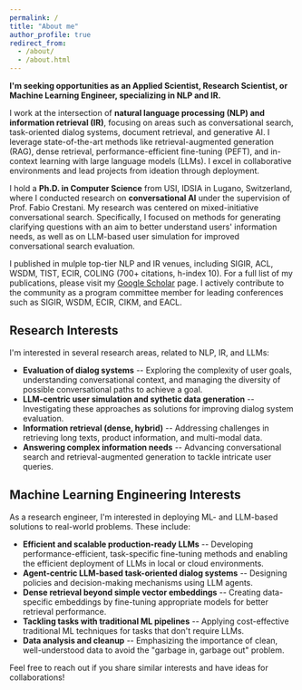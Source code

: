 ```yaml
---
permalink: /
title: "About me"
author_profile: true
redirect_from: 
  - /about/
  - /about.html
---
```


**I'm seeking opportunities as an Applied Scientist, Research Scientist, or Machine Learning Engineer, specializing in NLP and IR.**

I work at the intersection of **natural language processing (NLP) and information retrieval (IR)**, focusing on areas such as conversational search, task-oriented dialog systems, document retrieval, and generative AI. I leverage state-of-the-art methods like retrieval-augmented generation (RAG), dense retrieval, performance-efficient fine-tuning (PEFT), and in-context learning with large language models (LLMs). I excel in collaborative environments and lead projects from ideation through deployment.

I hold a **Ph.D. in Computer Science** from USI, IDSIA in Lugano, Switzerland, where I conducted research on **conversational AI** under the supervision of Prof. Fabio Crestani.
My research was centered on mixed-initiative conversational search. Specifically, I focused on methods for generating clarifying questions with an aim to better understand users' information needs, as well as on LLM-based user simulation for improved conversational search evaluation.

I published in mulple top-tier NLP and IR venues, including SIGIR, ACL, WSDM, TIST, ECIR, COLING (700+ citations, h-index 10). For a full list of my publications, please visit my [Google Scholar](https://scholar.google.com/citations?user=jxKS_4EAAAAJ&hl=en) page.
I actively contribute to the community as a program committee member for leading conferences such as SIGIR, WSDM, ECIR, CIKM, and EACL.

## Research Interests
I'm interested in several research areas, related to NLP, IR, and LLMs:
* **Evaluation of dialog systems** -- Exploring the complexity of user goals, understanding conversational context, and managing the diversity of possible conversational paths to achieve a goal.
* **LLM-centric user simulation and sythetic data generation** -- Investigating these approaches as solutions for improving dialog system evaluation.
* **Information retrieval (dense, hybrid)** -- Addressing challenges in retrieving long texts, product information, and multi-modal data.
* **Answering complex information needs** -- Advancing conversational search and retrieval-augmented generation to tackle intricate user queries.

## Machine Learning Engineering Interests
As a research engineer, I'm interested in deploying ML- and LLM-based solutions to real-world problems.
These include:
* **Efficient and scalable production-ready LLMs** -- Developing performance-efficient, task-specific fine-tuning methods and enabling the efficient deployment of LLMs in local or cloud environments.
* **Agent-centric LLM-based task-oriented dialog systems** -- Designing policies and decision-making mechanisms using LLM agents.
* **Dense retrieval beyond simple vector embeddings** -- Creating data-specific embeddings by fine-tuning appropriate models for better retrieval performance.
* **Tackling tasks with traditional ML pipelines** --  Applying cost-effective traditional ML techniques for tasks that don't require LLMs.
* **Data analysis and cleanup** -- Emphasizing the importance of clean, well-understood data to avoid the "garbage in, garbage out" problem.

Feel free to reach out if you share similar interests and have ideas for collaborations!

